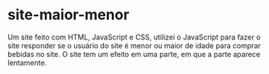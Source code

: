 # site-maior-menor
Um site feito com HTML, JavaScript e CSS, utilizei o JavaScript para fazer o site responder se o usuário do site é menor ou maior de idade para comprar bebidas no site. O site tem um efeito em uma parte, em que a parte aparece lentamente.

